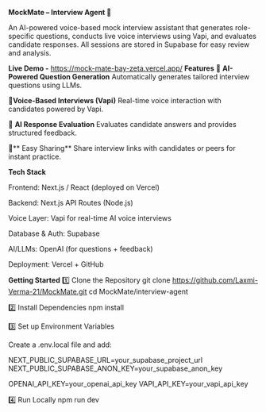 **MockMate – Interview Agent 🎤**

An AI-powered voice-based mock interview assistant that generates role-specific questions, conducts live voice interviews using Vapi, and evaluates candidate responses. All sessions are stored in Supabase for easy review and analysis.

**Live Demo -** https://mock-mate-bay-zeta.vercel.app/
**Features**
🤖 **AI-Powered Question Generation**
Automatically generates tailored interview questions using LLMs.

🎤**Voice-Based Interviews (Vapi)**
Real-time voice interaction with candidates powered by Vapi.

📝 **AI Response Evaluation**
Evaluates candidate answers and provides structured feedback.

🔗** Easy Sharing**
Share interview links with candidates or peers for instant practice.


**Tech Stack**

Frontend: Next.js / React (deployed on Vercel)

Backend: Next.js API Routes (Node.js)

Voice Layer: Vapi for real-time AI voice interviews

Database & Auth: Supabase

AI/LLMs: OpenAI (for questions + feedback)

Deployment: Vercel + GitHub


**Getting Started**
1️⃣ Clone the Repository
git clone https://github.com/Laxmi-Verma-21/MockMate.git
cd MockMate/interview-agent

2️⃣ Install Dependencies
npm install

3️⃣ Set up Environment Variables

Create a .env.local file and add:

NEXT_PUBLIC_SUPABASE_URL=your_supabase_project_url
NEXT_PUBLIC_SUPABASE_ANON_KEY=your_supabase_anon_key

OPENAI_API_KEY=your_openai_api_key
VAPI_API_KEY=your_vapi_api_key

4️⃣ Run Locally
npm run dev
